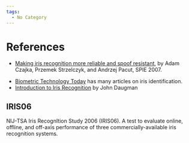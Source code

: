```yaml
---
tags:
  - No Category
---
```

# References

* [Making iris recognition more reliable and spoof resistant](http://spie.org/x14548.xml),
  by Adam Czajka, Przemek Strzelczyk, and Andrzej Pacut, SPIE 2007.
- [Biometric Technology Today](https://www.sciencedirect.com/journal/biometric-technology-today)
  has many articles on iris identification.
- [Introduction to Iris Recognition](http://www.cl.cam.ac.uk/~jgd1000/iris_recognition.html)
  by John Daugman

## IRIS06

NIJ-TSA Iris RecognItion Study 2006 (IRIS06). A test to evaluate online,
offline, and off-axis performance of three commercially-available iris
recognition systems.
